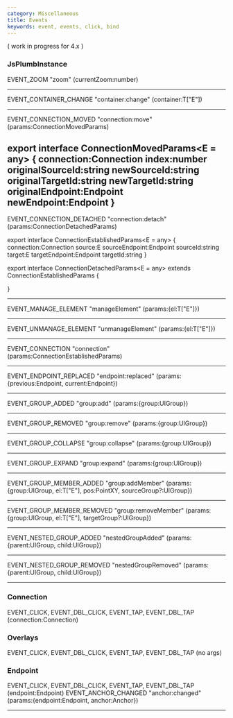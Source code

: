 ```yaml
---
category: Miscellaneous
title: Events
keywords: event, events, click, bind
---
```


( work in progress for 4.x )


### JsPlumbInstance

EVENT_ZOOM "zoom"  (currentZoom:number)

---

EVENT_CONTAINER_CHANGE "container:change" (container:T["E"])

---

EVENT_CONNECTION_MOVED  "connection:move" (params:ConnectionMovedParams)

export interface ConnectionMovedParams<E = any>  {
    connection:Connection<E>
    index:number
    originalSourceId:string
    newSourceId:string
    originalTargetId:string
    newTargetId:string
    originalEndpoint:Endpoint<E>
    newEndpoint:Endpoint<E>
}
---

EVENT_CONNECTION_DETACHED  "connection:detach" (params:ConnectionDetachedParams)

export interface ConnectionEstablishedParams<E = any> {
    connection:Connection<E>
    source:E
    sourceEndpoint:Endpoint<E>
    sourceId:string
    target:E
    targetEndpoint:Endpoint<E>
    targetId:string
}

export interface ConnectionDetachedParams<E = any> extends ConnectionEstablishedParams<E> {

}

---

EVENT_MANAGE_ELEMENT  "manageElement"  (params:{el:T["E"]})

---

EVENT_UNMANAGE_ELEMENT  "unmanageElement"  (params:{el:T["E"]})

---

EVENT_CONNECTION   "connection"  (params:ConnectionEstablishedParams)

---

EVENT_ENDPOINT_REPLACED  "endpoint:replaced"  (params:{previous:Endpoint, current:Endpoint})

---

EVENT_GROUP_ADDED "group:add"  (params:{group:UIGroup})

---

EVENT_GROUP_REMOVED "group:remove"  (params:{group:UIGroup})

---

EVENT_GROUP_COLLAPSE "group:collapse" (params:{group:UIGroup})

---

EVENT_GROUP_EXPAND "group:expand" (params:{group:UIGroup})

---

EVENT_GROUP_MEMBER_ADDED "group:addMember"  (params:{group:UIGroup, el:T["E"], pos:PointXY, sourceGroup?:UIGroup})

---

EVENT_GROUP_MEMBER_REMOVED "group:removeMember"  (params:{group:UIGroup, el:T["E"], targetGroup?:UIGroup})

---

EVENT_NESTED_GROUP_ADDED "nestedGroupAdded" (params:{parent:UIGroup, child:UIGroup})

--- 

EVENT_NESTED_GROUP_REMOVED "nestedGroupRemoved" (params:{parent:UIGroup, child:UIGroup})

---

### Connection

EVENT_CLICK, EVENT_DBL_CLICK, EVENT_TAP, EVENT_DBL_TAP  (connection:Connection)

### Overlays


EVENT_CLICK, EVENT_DBL_CLICK, EVENT_TAP, EVENT_DBL_TAP  (no args)


### Endpoint

EVENT_CLICK, EVENT_DBL_CLICK, EVENT_TAP, EVENT_DBL_TAP  (endpoint:Endpoint)
EVENT_ANCHOR_CHANGED "anchor:changed"  (params:{endpoint:Endpoint, anchor:Anchor})

---
